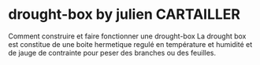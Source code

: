 # drought-box by julien CARTAILLER
Comment construire et faire fonctionner une drought-box
La drought box est constitue de une boite hermetique regulé en température et humidité et de jauge de contrainte pour peser des branches ou des feuilles.
